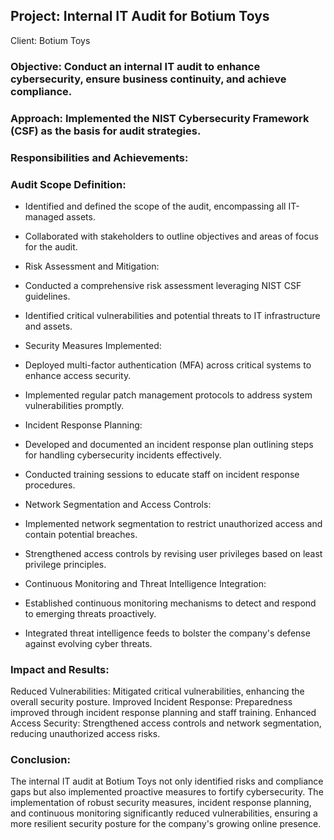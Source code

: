 ## Project: Internal IT Audit for Botium Toys

Client: Botium Toys
### Objective: Conduct an internal IT audit to enhance cybersecurity, ensure business continuity, and achieve compliance.
### Approach: Implemented the NIST Cybersecurity Framework (CSF) as the basis for audit strategies.


### Responsibilities and Achievements:

### Audit Scope Definition:

- Identified and defined the scope of the audit, encompassing all IT-managed assets.
- Collaborated with stakeholders to outline objectives and areas of focus for the audit.
- Risk Assessment and Mitigation:

- Conducted a comprehensive risk assessment leveraging NIST CSF guidelines.
- Identified critical vulnerabilities and potential threats to IT infrastructure and assets.
- Security Measures Implemented:

- Deployed multi-factor authentication (MFA) across critical systems to enhance access security.
- Implemented regular patch management protocols to address system vulnerabilities promptly.
- Incident Response Planning:

- Developed and documented an incident response plan outlining steps for handling cybersecurity incidents effectively.
- Conducted training sessions to educate staff on incident response procedures.
- Network Segmentation and Access Controls:

- Implemented network segmentation to restrict unauthorized access and contain potential breaches.
- Strengthened access controls by revising user privileges based on least privilege principles.
- Continuous Monitoring and Threat Intelligence Integration:

- Established continuous monitoring mechanisms to detect and respond to emerging threats proactively.
- Integrated threat intelligence feeds to bolster the company's defense against evolving cyber threats.

### Impact and Results:
Reduced Vulnerabilities: Mitigated critical vulnerabilities, enhancing the overall security posture.
Improved Incident Response: Preparedness improved through incident response planning and staff training.
Enhanced Access Security: Strengthened access controls and network segmentation, reducing unauthorized access risks.

### Conclusion:
The internal IT audit at Botium Toys not only identified risks and compliance gaps but also implemented proactive measures to fortify cybersecurity. The implementation of robust security measures, incident response planning, and continuous monitoring significantly reduced vulnerabilities, ensuring a more resilient security posture for the company's growing online presence.
